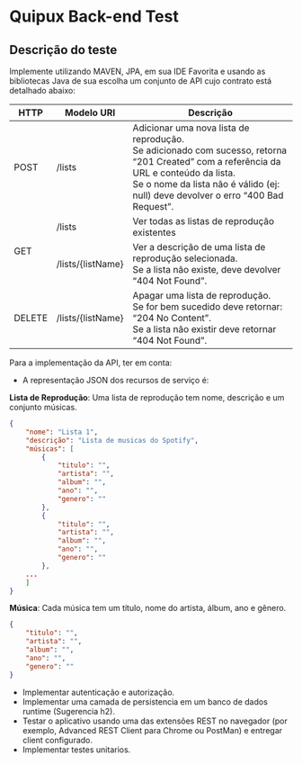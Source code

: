 # Quipux Back-end Test

## Descrição do teste

Implemente utilizando MAVEN, JPA, em sua IDE Favorita e usando as bibliotecas Java de sua escolha um conjunto de API 
cujo contrato está detalhado abaixo:

<table>
    <thead>
        <tr>
            <th>HTTP</th>
            <th>Modelo URI</th>
            <th>Descrição</th>
        </tr>
    </thead>
    <tbody>
        <tr>
            <td>POST</td>
            <td>/lists</td>
            <td>
                Adicionar uma nova lista de reprodução. <br>
                Se adicionado com sucesso, retorna “201 Created” com a referência da URL e conteúdo da lista.<br>
                Se o nome da lista não é válido (ej: null) deve devolver o erro “400 Bad Request”.
            </td>
        </tr>
        <tr>
            <td rowspan="2">GET</td>
            <td>/lists</td>
            <td>Ver todas as listas de reprodução existentes</td>
        </tr>
        <tr>
            <td>/lists/{listName}</td>
            <td>
                Ver a descrição de uma lista de reprodução selecionada. <br>
                Se a lista não existe, deve devolver “404 Not Found”.
            </td>
        </tr>
        <tr>
            <td>DELETE</td>
            <td>/lists/{listName}</td>
            <td>
                Apagar uma lista de reprodução.<br>
                Se for bem sucedido deve retornar: “204 No Content”.<br>
                Se a lista não existir deve retornar “404 Not Found”.
            </td>
        </tr>
    </tbody>
</table>

Para a implementação da API, ter em conta:

* A representação JSON dos recursos de serviço é:

**Lista de Reprodução**: Uma lista de reprodução tem nome, descrição e um conjunto músicas.

```JSON
{
    "nome": "Lista 1",
    "descrição": "Lista de musicas do Spotify",
    "músicas": [
        {
            "titulo": "",
            "artista": "",
            "album": "",
            "ano": "",
            "genero": ""
        },
        {
            "titulo": "",
            "artista": "",
            "album": "",
            "ano": "",
	        "genero": ""
        },
    ...
    ]
}
```

**Música**: Cada música tem um título, nome do artista, álbum, ano e gênero.

```JSON
{
    "titulo": "",
    "artista": "",
    "album": "",
    "ano": "",
    "genero": ""
}
```

* Implementar autenticação e autorização.
* Implementar uma camada de persistencia em um banco de dados runtime (Sugerencia h2).
* Testar o aplicativo usando uma das extensões REST no navegador (por exemplo, Advanced REST Client para Chrome ou PostMan) e entregar client configurado.
* Implementar testes unitarios.
